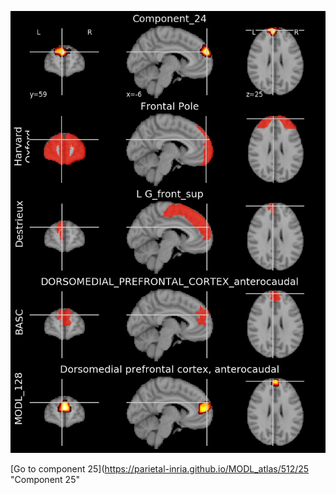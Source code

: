 


![24](preliminary/24.jpg "Component 24")

[Go to component 25](https://parietal-inria.github.io/MODL_atlas/512/25 "Component 25"
